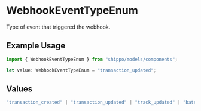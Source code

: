 # WebhookEventTypeEnum

Type of event that triggered the webhook.

## Example Usage

```typescript
import { WebhookEventTypeEnum } from "shippo/models/components";

let value: WebhookEventTypeEnum = "transaction_updated";
```

## Values

```typescript
"transaction_created" | "transaction_updated" | "track_updated" | "batch_created" | "batch_purchased" | "all"
```